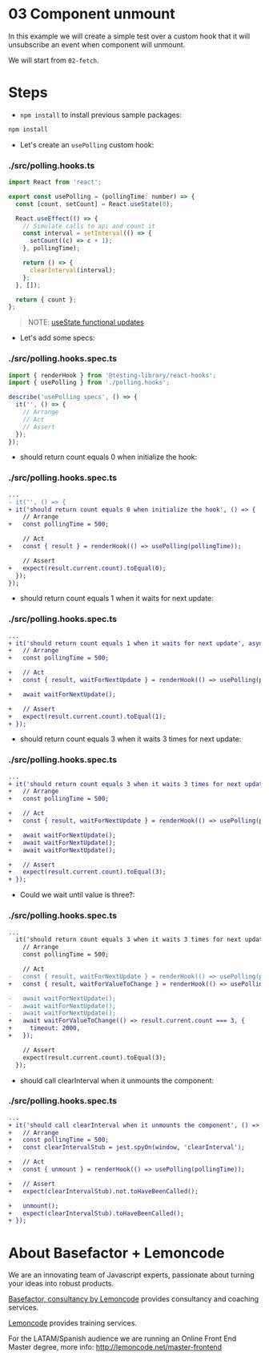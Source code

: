 # 03 Component unmount

In this example we will create a simple test over a custom hook that it will unsubscribe an event when component will unmount.

We will start from `02-fetch`.

# Steps

- `npm install` to install previous sample packages:

```bash
npm install
```

- Let's create an `usePolling` custom hook:

### ./src/polling.hooks.ts

```javascript
import React from 'react';

export const usePolling = (pollingTime: number) => {
  const [count, setCount] = React.useState(0);

  React.useEffect(() => {
    // Simulate calls to api and count it
    const interval = setInterval(() => {
      setCount((c) => c + 1);
    }, pollingTime);

    return () => {
      clearInterval(interval);
    };
  }, []);

  return { count };
};
```

> NOTE: [useState functional updates](https://reactjs.org/docs/hooks-reference.html#functional-updates)

- Let's add some specs:

### ./src/polling.hooks.spec.ts

```javascript
import { renderHook } from '@testing-library/react-hooks';
import { usePolling } from './polling.hooks';

describe('usePolling specs', () => {
  it('', () => {
    // Arrange
    // Act
    // Assert
  });
});
```

- should return count equals 0 when initialize the hook:

### ./src/polling.hooks.spec.ts

```diff
...
- it('', () => {
+ it('should return count equals 0 when initialize the hook', () => {
    // Arrange
+   const pollingTime = 500;

    // Act
+   const { result } = renderHook(() => usePolling(pollingTime));

    // Assert
+   expect(result.current.count).toEqual(0);
  });
});

```

- should return count equals 1 when it waits for next update:

### ./src/polling.hooks.spec.ts

```diff
...
+ it('should return count equals 1 when it waits for next update', async () => {
+   // Arrange
+   const pollingTime = 500;

+   // Act
+   const { result, waitForNextUpdate } = renderHook(() => usePolling(pollingTime));

+   await waitForNextUpdate();

+   // Assert
+   expect(result.current.count).toEqual(1);
+ });

```

- should return count equals 3 when it waits 3 times for next update:

### ./src/polling.hooks.spec.ts

```diff
...
+ it('should return count equals 3 when it waits 3 times for next update', async () => {
+   // Arrange
+   const pollingTime = 500;

+   // Act
+   const { result, waitForNextUpdate } = renderHook(() => usePolling(pollingTime));

+   await waitForNextUpdate();
+   await waitForNextUpdate();
+   await waitForNextUpdate();

+   // Assert
+   expect(result.current.count).toEqual(3);
+ });

```

- Could we wait until value is three?:

### ./src/polling.hooks.spec.ts

```diff
...
  it('should return count equals 3 when it waits 3 times for next update', async () => {
    // Arrange
    const pollingTime = 500;

    // Act
-   const { result, waitForNextUpdate } = renderHook(() => usePolling(pollingTime));
+   const { result, waitForValueToChange } = renderHook(() => usePolling(pollingTime));

-   await waitForNextUpdate();
-   await waitForNextUpdate();
-   await waitForNextUpdate();
+   await waitForValueToChange(() => result.current.count === 3, {
+     timeout: 2000,
+   });

    // Assert
    expect(result.current.count).toEqual(3);
  });

```

- should call clearInterval when it unmounts the component:

### ./src/polling.hooks.spec.ts

```diff
...
+ it('should call clearInterval when it unmounts the component', () => {
+   // Arrange
+   const pollingTime = 500;
+   const clearIntervalStub = jest.spyOn(window, 'clearInterval');

+   // Act
+   const { unmount } = renderHook(() => usePolling(pollingTime));

+   // Assert
+   expect(clearIntervalStub).not.toHaveBeenCalled();

+   unmount();
+   expect(clearIntervalStub).toHaveBeenCalled();
+ });

```

# About Basefactor + Lemoncode

We are an innovating team of Javascript experts, passionate about turning your ideas into robust products.

[Basefactor, consultancy by Lemoncode](http://www.basefactor.com) provides consultancy and coaching services.

[Lemoncode](http://lemoncode.net/services/en/#en-home) provides training services.

For the LATAM/Spanish audience we are running an Online Front End Master degree, more info: http://lemoncode.net/master-frontend
